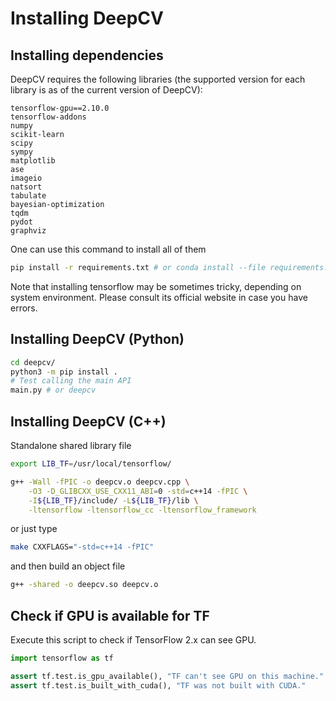 # Installing DeepCV

## Installing dependencies

DeepCV requires the following libraries (the supported version for each library is as of the current version of DeepCV):

```
tensorflow-gpu==2.10.0
tensorflow-addons
numpy
scikit-learn
scipy
sympy
matplotlib
ase
imageio
natsort
tabulate
bayesian-optimization
tqdm
pydot
graphviz
```

One can use this command to install all of them
```sh
pip install -r requirements.txt # or conda install --file requirements.txt
```

Note that installing tensorflow may be sometimes tricky, depending on system environment. 
Please consult its official website in case you have errors.

## Installing DeepCV (Python)

```sh
cd deepcv/
python3 -m pip install .
# Test calling the main API
main.py # or deepcv
```

## Installing DeepCV (C++)

Standalone shared library file
```sh
export LIB_TF=/usr/local/tensorflow/

g++ -Wall -fPIC -o deepcv.o deepcv.cpp \
    -O3 -D_GLIBCXX_USE_CXX11_ABI=0 -std=c++14 -fPIC \
    -I${LIB_TF}/include/ -L${LIB_TF}/lib \
    -ltensorflow -ltensorflow_cc -ltensorflow_framework
```
or just type
```sh
make CXXFLAGS="-std=c++14 -fPIC"
```
and then build an object file
```sh
g++ -shared -o deepcv.so deepcv.o
```

## Check if GPU is available for TF

Execute this script to check if TensorFlow 2.x can see GPU.
```python
import tensorflow as tf

assert tf.test.is_gpu_available(), "TF can't see GPU on this machine."
assert tf.test.is_built_with_cuda(), "TF was not built with CUDA."
```
